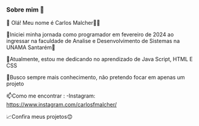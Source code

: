 ### Sobre mim 👋

👋 Olá! Meu nome é Carlos Malcher👨‍💻

🌟Iniciei minha jornada como programador em fevereiro de 2024 ao ingressar na faculdade 
de Analise e Desenvolvimento de Sistemas na UNAMA Santarém🌟

🔭Atualmente, estou me dedicando no aprendizado de Java Script, HTML E CSS

🌱Busco sempre mais conhecimento, não pretendo focar em apenas um projeto

📫Como me encontrar :
  -Instagram: https://www.instagram.com/carlosfmalcher/

📈Confira meus projetos😊

